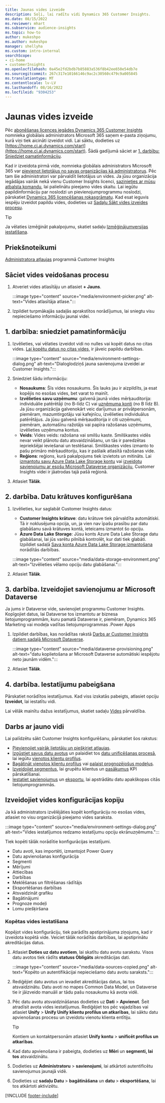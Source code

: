 ```yaml
---
title: Jaunas vides izveide
description: Soļi, lai radītu vidi Dynamics 365 Customer Insights.
ms.date: 08/15/2022
ms.reviewer: mhart
ms.subservice: audience-insights
ms.topic: how-to
author: mukeshpo
ms.author: mukeshpo
manager: shellyha
ms.custom: intro-internal
searchScope:
- ci-home
- customerInsights
ms.openlocfilehash: 0a45e2fd2bdb7b85883a536f8b42ee650e54db7e
ms.sourcegitcommit: 267c317e10166146c9ac2c30560c479c9a005845
ms.translationtype: MT
ms.contentlocale: lv-LV
ms.lasthandoff: 08/16/2022
ms.locfileid: "9304253"
---
```

# <a name="create-a-new-environment"></a>Jaunas vides izveide

Pēc [abonēšanas licences iegādes Dynamics 365 Customer Insights](paid-license.md) nomnieka globālais administrators Microsoft 365 saņem e-pasta ziņojumu, kurā viņi tiek aicināti izveidot vidi. Lai sāktu, dodieties uz [https://home.ci.ai.dynamics.com/start](https://home.ci.ai.dynamics.com/start). Šādā gadījumā sāciet ar [1. darbību: Sniedziet pamatinformāciju](#step-1-provide-basic-information).

Kad ir izveidota pirmā vide, nomnieka globālais administrators Microsoft 365 var [pievienot lietotājus no savas organizācijas kā administratorus](permissions.md). Pēc tam šie administratori var pārvaldīt lietotājus un vides. Ja jūsu organizācija iegādājas vairāk nekā vienu Customer Insights licenci, [sazinieties ar mūsu atbalsta komandu](https://go.microsoft.com/fwlink/?linkid=2079641), lai palielinātu pieejamo vides skaitu. Lai iegūtu papildinformāciju par noslodzi un pievienojumprogrammu noslodzi, pārskatiet [Dynamics 365 licencēšanas rokasgrāmatu](https://go.microsoft.com/fwlink/?LinkId=866544). Kad esat ieguvis iespēju izveidot papildu vides, dodieties uz [Sadaļu Sākt vides izveides procesu](#start-the-environment-creation-process).

> [!TIP]
> Ja vēlaties izmēģināt pakalpojumu, skatiet sadaļu [Izmēģinājumversijas iestatīšana](trial-signup.md).

## <a name="prerequisites"></a>Priekšnoteikumi

[Administratora atļaujas](permissions.md) programmā Customer Insights

## <a name="start-the-environment-creation-process"></a>Sāciet vides veidošanas procesu

1. Atveriet vides atlasītāju un atlasiet **+ Jauns**.
  
   :::image type="content" source="media/environment-picker.png" alt-text="Vides atlasītāja atlase.":::

1. Izpildiet turpmākajās sadaļās aprakstītos norādījumus, lai sniegtu visu nepieciešamo informāciju jaunai videi.

## <a name="step-1-provide-basic-information"></a>1. darbība: sniedziet pamatinformāciju

1. Izvēlieties, vai vēlaties izveidot vidi no nulles vai kopēt datus no citas vides. [Lai kopētu datus no citas vides,](#copy-the-environment-configuration) ir jāveic papildu darbības.

   :::image type="content" source="media/environment-settings-dialog.png" alt-text="Dialoglodziņš jauna savienojuma izveidei ar Customer Insights.":::

1. Sniedziet šādu informāciju:

   - **Nosaukums**: Šīs vides nosaukums. Šis lauks jau ir aizpildīts, ja esat kopējis no esošas vides, bet varat to mainīt.
   - **Izvēlieties savu uzņēmumu**: galvenā jaunā vides mērķauditorija: individuālie patērētāji (no B-līdz C) vai [uzņēmuma konti](work-with-business-accounts.md) (no B līdz B). Ja jūsu organizācija galvenokārt veic darījumus ar privātpersonām, piemēram, mazumtirgotāju vai kafejnīcu, izvēlieties individuālus patērētājus. Ja jūsu galvenā mērķauditorija ir citi uzņēmumi, piemēram, automašīnu ražotājs vai papīra ražošanas uzņēmums, izvēlieties uzņēmuma kontus.
   - **Veids**: Vides veids: ražošana vai smilšu kaste. Smilškastes vidēs nevar veikt plānotu datu atsvaidzināšanu, un tās ir paredzētas iepriekšējai ieviešanai un testēšanai. Smilškastes vides izmanto to pašu primāro mērķauditoriju, kas ir pašlaik atlasītā ražošanas vide.
   - **Reģions**: reģions, kurā pakalpojums tiek izvietots un mitināts. Lai [izmantotu savu Azure Data Lake Storage kontu](own-data-lake-storage.md) vai [izveidotu savienojumu ar esošu Microsoft Dataverse organizāciju](customer-insights-dataverse.md), Customer Insights videi ir jāatrodas tajā pašā reģionā.

1. Atlasiet **Tālāk**.

## <a name="step-2-configure-data-storage"></a>2. darbība. Datu krātuves konfigurēšana

1. Izvēlieties, kur saglabāt Customer Insights datus:

   - **Customer Insights krātuve**: datu krātuve tiek pārvaldīta automātiski. Tā ir noklusējuma opcija, un, ja vien nav īpašu prasību par datu glabāšanu savā krātuves kontā, ieteicams izmantot šo opciju.
   - **Azure Data Lake Storage**: Jūsu konts Azure Data Lake Storage datu glabāšanai, lai jūs varētu pilnībā kontrolēt, kur dati tiek glabāti. Izpildiet sadaļā [Sava konta Azure Data Lake Storage izmantošana](own-data-lake-storage.md) norādītās darbības.

   :::image type="content" source="media/data-storage-environment.png" alt-text="Izvēlieties vēlamo opciju datu glabāšanai.":::

1. Atlasiet **Tālāk**.

## <a name="step-3-connect-to-microsoft-dataverse"></a>3. darbība. Izveidojiet savienojumu ar Microsoft Dataverse

Ja jums ir Dataverse vide, savienojiet programmu Customer Insights. Kopīgojiet datus, lai Dataverse tos izmantotu ar biznesa lietojumprogrammām, kuru pamatā Dataverse ir, piemēram, Dynamics 365 Marketing vai modeļa vadītas lietojumprogrammas .Power Apps

1. Izpildiet darbības, kas norādītas rakstā [Darbs ar Customer Insights datiem sadaļā Microsoft Dataverse](customer-insights-dataverse.md).

   :::image type="content" source="media/dataverse-provisioning.png" alt-text="datu koplietošana ar Microsoft Dataverse automātiski iespējotu neto jaunām vidēm.":::

1. Atlasiet **Tālāk**.

## <a name="step-4-finalize-the-settings"></a>4. darbība. Iestatījumu pabeigšana

Pārskatiet norādītos iestatījumus. Kad viss izskatās pabeigts, atlasiet opciju **Izveidot**, lai iestatītu vidi.

Lai vēlāk mainītu dažus iestatījumus, skatiet sadaļu [Vides](manage-environments.md) pārvaldība.

## <a name="work-with-your-new-environment"></a>Darbs ar jauno vidi

Lai palīdzētu sākt Customer Insights konfigurēšanu, pārskatiet šos rakstus:

- [Pievienojiet vairāk lietotāju un piešķiriet atļaujas](permissions.md).
- [Izgūstiet savus datu avotus](data-sources.md) un palaidiet tos [datu unificēšanas procesā](data-unification.md), lai iegūtu [vienotos klientu profilus](customer-profiles.md).
- [Bagātināt vienotos klientu profilus](enrichment-hub.md) vai [palaist prognozējošus modeļus](predictions-overview.md).
- [Izveidojiet segmentus](segments.md), lai grupētu klientus un [pasākumus](measures.md) KPI pārskatīšanai.
- [Iestatiet savienojumus](connections.md) un [eksportu](export-destinations.md), lai apstrādātu datu apakškopas citās lietojumprogrammās.

## <a name="copy-the-environment-configuration"></a>Izveidojiet vides konfigurācijas kopiju

Ja kā administrators izvēlējāties kopēt konfigurāciju no esošas vides, atlasiet no visu organizācijā pieejamo vides saraksta.

:::image type="content" source="media/environment-settings-dialog.png" alt-text="Vides iestatījumos redzamo iestatījumu opciju ekrānuzņēmums.":::

Tiek kopēti tālāk norādītie konfigurācijas iestatījumi.

- Datu avoti, kas importēti, izmantojot Power Query
- Datu apvienošanas konfigurācija
- Segmenti
- Mērījumi
- Attiecības
- Darbības
- Meklēšanas un filtrēšanas rādītājs
- Eksportēšanas darbības
- Atsvaidzināt grafiku
- Bagātinājumi
- Prognoze modeļi
- Lomu piešķiršana

### <a name="set-up-a-copied-environment"></a>Kopētas vides iestatīšana

Kopējot vides konfigurāciju, tiek parādīts apstiprinājuma ziņojums, kad ir izveidota kopētā vide. Veiciet tālāk norādītās darbības, lai apstiprinātu akreditācijas datus.

1. Atlasiet **Doties uz datu avotiem**, lai skatītu datu avotu sarakstu. Visos datu avotos tiek rādīts **statuss Obligāts** akreditācijas dati.

   :::image type="content" source="media/data-sources-copied.png" alt-text="Kopēto un autentifikācijai nepieciešamo datu avotu saraksts.":::

1. Rediģējiet datu avotus un ievadiet akreditācijas datus, lai tos atsvaidzinātu. Datu avoti no mapes Common Data Model, un Dataverse tie ir jāizveido manuāli ar tādu pašu nosaukumu kā avota vidē.

1. Pēc datu avotu atsvaidzināšanas dodieties uz **Dati** > **Apvienot**. Šeit atradīsit avota vides iestatījumus. Rediģējiet tos pēc vajadzības vai atlasiet **Unify** > **Unify Unify klientu profilus un atkarības**, lai sāktu datu apvienošanas procesu un izveidotu vienotu klienta entītiju.

   > [!TIP]
   > Kontiem un kontaktpersonām atlasiet **Unify kontu** > **unificēt profilus un atkarības**.

1. Kad datu apvienošana ir pabeigta, dodieties uz **Mēri** un **segmenti, lai tos** atsvaidzinātu.

1. Dodieties uz **Administratoru** > **savienojumi**, lai atkārtoti autentificētu savienojumus jaunajā vidē.

1. Dodieties uz **sadaļu Datu** > **bagātināšana** un **datu** > **eksportēšana**, lai tos atkārtoti aktivizētu.

[!INCLUDE [footer-include](includes/footer-banner.md)]
